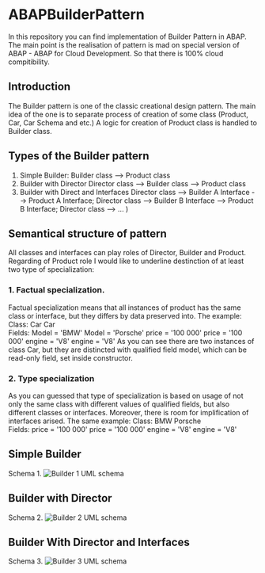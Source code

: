 # ABAPBuilderPattern

In this repository you can find implementation of Builder Pattern in ABAP.
The main point is the realisation of pattern is mad on special version of ABAP - ABAP for Cloud Development.
So that there is 100% cloud compitibility.

## Introduction

The Builder pattern is one of the classic creational design pattern. The main idea of the one is to separate process of creation of some class (Product, Car, Car Schema and etc.)
A logic for creation of Product class is handled to Builder class.

## Types of the Builder pattern

1. Simple Builder:
   Builder class --> Product class
2. Builder with Director
   Director class --> Builder class --> Product class
3. Builder with Direct and Interfaces
   Director class --> Builder A Interface --> Product A Interface;
   Director class --> Builder B Interface --> Product B Interface;
   Director class --> ... )

## Semantical structure of pattern

All classes and interfaces can play roles of Director, Builder and Product.
Regarding of Product role I would like to underline destinction of at least two type of specialization:

### 1. Factual specialization.

   Factual specialization means that all instances of product has the same class or interface, but they differs by data preserved into.
   The example:
   Class:  Car                      Car      
   Fields: Model = 'BMW'            Model = 'Porsche'
           price = '100 000'        price = '100 000'
           engine = 'V8'            engine = 'V8'
   As you can see there are two instances of class Car, but they are distincted with qualified field model, which can be read-only field, set inside constructor.

### 2. Type specialization
   
   As you can guessed that type of specialization is based on usage of not only the same class with different values of qualified fields, but also different classes or interfaces.
   Moreover, there is room for implification of interfaces arised.
   The same example:
   Class:   BMW                      Porsche      
   Fields:  price = '100 000'        price = '100 000'
            engine = 'V8'            engine = 'V8'
            
## Simple Builder

Schema 1.
![Builder 1 UML schema](https://github.com/user-attachments/assets/61c22d64-9573-4770-a761-ef72d9f87204)

## Builder with Director

Schema 2.
![Builder 2 UML schema](https://github.com/user-attachments/assets/bab3ad04-2d51-468c-a995-2d9a77d17b86)

## Builder With Director and Interfaces

Schema 3.
![Builder 3 UML schema](https://github.com/user-attachments/assets/a1edd3a8-01ae-4281-8b2c-1f8d1aa4d05f)

